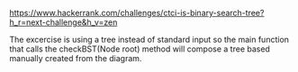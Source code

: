 https://www.hackerrank.com/challenges/ctci-is-binary-search-tree?h_r=next-challenge&h_v=zen

The excercise is using a tree instead of standard input so the main function that calls the checkBST(Node root) method will compose a tree based manually created from the diagram.
